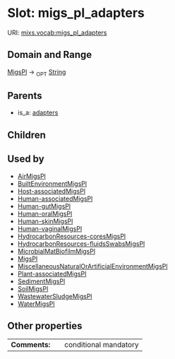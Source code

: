 
# Slot: migs_pl_adapters




URI: [mixs.vocab:migs_pl_adapters](https://w3id.org/mixs/vocab/migs_pl_adapters)


## Domain and Range

[MigsPl](MigsPl.md) ->  <sub>OPT</sub> [String](types/String.md)

## Parents

 *  is_a: [adapters](adapters.md)

## Children


## Used by

 * [AirMigsPl](AirMigsPl.md)
 * [BuiltEnvironmentMigsPl](BuiltEnvironmentMigsPl.md)
 * [Host-associatedMigsPl](Host-associatedMigsPl.md)
 * [Human-associatedMigsPl](Human-associatedMigsPl.md)
 * [Human-gutMigsPl](Human-gutMigsPl.md)
 * [Human-oralMigsPl](Human-oralMigsPl.md)
 * [Human-skinMigsPl](Human-skinMigsPl.md)
 * [Human-vaginalMigsPl](Human-vaginalMigsPl.md)
 * [HydrocarbonResources-coresMigsPl](HydrocarbonResources-coresMigsPl.md)
 * [HydrocarbonResources-fluidsSwabsMigsPl](HydrocarbonResources-fluidsSwabsMigsPl.md)
 * [MicrobialMatBiofilmMigsPl](MicrobialMatBiofilmMigsPl.md)
 * [MigsPl](MigsPl.md)
 * [MiscellaneousNaturalOrArtificialEnvironmentMigsPl](MiscellaneousNaturalOrArtificialEnvironmentMigsPl.md)
 * [Plant-associatedMigsPl](Plant-associatedMigsPl.md)
 * [SedimentMigsPl](SedimentMigsPl.md)
 * [SoilMigsPl](SoilMigsPl.md)
 * [WastewaterSludgeMigsPl](WastewaterSludgeMigsPl.md)
 * [WaterMigsPl](WaterMigsPl.md)

## Other properties

|  |  |  |
| --- | --- | --- |
| **Comments:** | | conditional mandatory |

